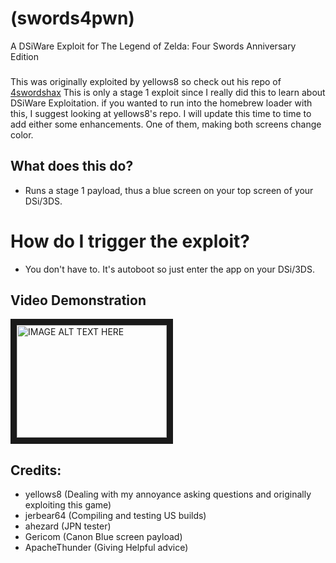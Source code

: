 # (swords4pwn)
A DSiWare Exploit for The Legend of Zelda: Four Swords Anniversary Edition
###
This was originally exploited by yellows8 so check out his repo of <a href="https://github.com/yellows8/dsi/">4swordshax</a>
This is only a stage 1 exploit since I really did this to learn about DSiWare Exploitation. if you wanted to run into the homebrew loader with this, I suggest looking at yellows8's repo.
I will update this time to time to add either some enhancements. One of them, making both screens change color.
###
## What does this do?
* Runs a stage 1 payload, thus a blue screen on your top screen of your DSi/3DS.
###
# How do I trigger the exploit?
* You don't have to. It's autoboot so just enter the app on your DSi/3DS.
###
## Video Demonstration
<a href="https://www.youtube.com/watch?v=ti46hnb18vY
" target="_blank"><img src="http://img.youtube.com/vi/ti46hnb18vY-Y/0.jpg" 
alt="IMAGE ALT TEXT HERE" width="240" height="180" border="10" /></a>
###
## Credits:
* yellows8 (Dealing with my annoyance asking questions and originally exploiting this game)
* jerbear64 (Compiling and testing US builds)
* ahezard (JPN tester)
* Gericom (Canon Blue screen payload)
* ApacheThunder (Giving Helpful advice)
